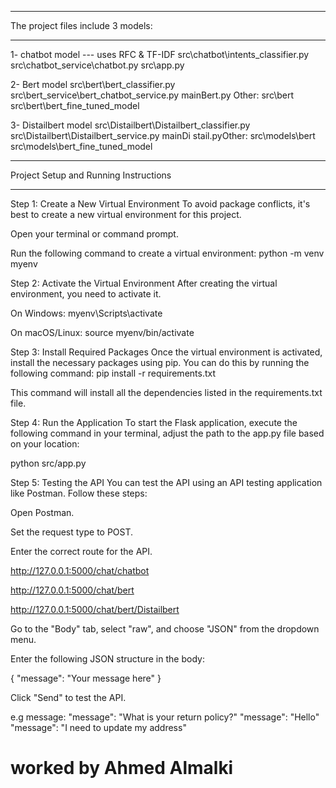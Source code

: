 _____________________________________________________________
The project files include 3 models:
________________________________________________________________

1- chatbot model  --- uses RFC & TF-IDF
src\chatbot\intents_classifier.py
src\chatbot_service\chatbot.py
src\app.py

2- Bert model
src\bert\bert_classifier.py
src\bert_service\bert_chatbot_service.py
mainBert.py
Other:
src\bert 
src\bert\bert_fine_tuned_model


3- Distailbert model
src\Distailbert\Distailbert_classifier.py
src\Distailbert\Distailbert_service.py
mainDi
stail.pyOther:
src\models\bert 
src\models\bert_fine_tuned_model



_________________________________________________________________
Project Setup and Running Instructions
_____________________________________________________________

Step 1: Create a New Virtual Environment
To avoid package conflicts, it's best to create a new virtual environment for this project.

Open your terminal or command prompt.

Run the following command to create a virtual environment:
python -m venv myenv


Step 2: Activate the Virtual Environment
After creating the virtual environment, you need to activate it.

On Windows:
myenv\Scripts\activate

On macOS/Linux:
source myenv/bin/activate

Step 3: Install Required Packages
Once the virtual environment is activated, install the necessary packages using pip. You can do this by running the following command:
pip install -r requirements.txt

This command will install all the dependencies listed in the requirements.txt file.

Step 4: Run the Application
To start the Flask application, execute the following command in your terminal, adjust the path to the app.py file based on your location:

python src/app.py

Step 5: Testing the API
You can test the API using an API testing application like Postman. Follow these steps:

Open Postman.

Set the request type to POST.

Enter the correct route for the API.

http://127.0.0.1:5000/chat/chatbot

http://127.0.0.1:5000/chat/bert

http://127.0.0.1:5000/chat/bert/Distailbert


Go to the "Body" tab, select "raw", and choose "JSON" from the dropdown menu.

Enter the following JSON structure in the body:


{
    "message": "Your message here"
}

Click "Send" to test the API.

e.g message:
    "message": "What is your return policy?"
    "message": "Hello"
    "message": "I need to update my address"


worked by Ahmed Almalki
=======
